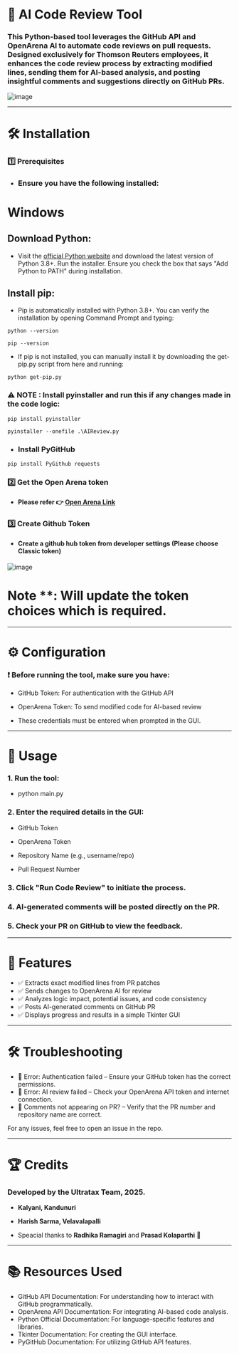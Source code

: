 # 🚀 AI Code Review Tool

### This Python-based tool leverages the GitHub API and OpenArena AI to automate code reviews on pull requests. Designed exclusively for Thomson Reuters employees, it enhances the code review process by extracting modified lines, sending them for AI-based analysis, and posting insightful comments and suggestions directly on GitHub PRs.

![image](https://github.com/user-attachments/assets/440beffb-aa4b-4593-98b4-e9988e249b20)

---

# 🛠 Installation

### 1️⃣ Prerequisites

- ### Ensure you have the following installed:

# Windows
## Download Python:
- Visit the [official Python website](https://www.python.org/downloads/) and download the latest version of Python 3.8+.
Run the installer. Ensure you check the box that says "Add Python to PATH" during installation.

## Install pip:

- Pip is automatically installed with Python 3.8+. You can verify the installation by opening Command Prompt and typing:
```
python --version
```
```
pip --version
```

- If pip is not installed, you can manually install it by downloading the get-pip.py script from here and running:
```
python get-pip.py
```
### ⚠️ NOTE : Install pyinstaller and run this if any changes made in the code logic:

```
pip install pyinstaller
```
```
pyinstaller --onefile .\AIReview.py
```

- ### Install PyGitHub 

```
pip install PyGithub requests
```

### 2️⃣ Get the Open Arena token

- #### Please refer 👉 [Open Arena Link](https://helix.thomsonreuters.com/static-sites/site-builds/gcs-ml_ai-platform-documentation/ai-platform/09_openarena/api_user_guide.html#step-5-locate-your-esso-token)


### 3️⃣ Create Github Token
- #### Create a github hub token from developer settings (Please choose Classic token) 

![image](https://github.com/user-attachments/assets/f7eac2cc-b91a-4cf5-b589-5654ee371283)
# Note **: Will update the token choices which is required.
---

# ⚙️ Configuration

### ❗ Before running the tool, make sure you have:

- GitHub Token: For authentication with the GitHub API

- OpenArena Token: To send modified code for AI-based review

- These credentials must be entered when prompted in the GUI.

---
# 🚀 Usage

### 1. Run the tool:

- python main.py


### 2. Enter the required details in the GUI:

- GitHub Token

- OpenArena Token

- Repository Name (e.g., username/repo)

- Pull Request Number


### 3. Click "Run Code Review" to initiate the process.


### 4. AI-generated comments will be posted directly on the PR.


### 5. Check your PR on GitHub to view the feedback.

---

# 📌 Features

- ✅ Extracts exact modified lines from PR patches
- ✅ Sends changes to OpenArena AI for review
- ✅ Analyzes logic impact, potential issues, and code consistency
- ✅ Posts AI-generated comments on GitHub PR
- ✅ Displays progress and results in a simple Tkinter GUI


---

# 🛠 Troubleshooting

- 🔹 Error: Authentication failed – Ensure your GitHub token has the correct permissions.
- 🔹 Error: AI review failed – Check your OpenArena API token and internet connection.
- 🔹 Comments not appearing on PR? – Verify that the PR number and repository name are correct.

For any issues, feel free to open an issue in the repo.

---

# 🏆 Credits

### Developed by the Ultratax Team, 2025.
- **Kalyani, Kandunuri**
- **Harish Sarma, Velavalapalli**

- Speacial thanks to **Radhika Ramagiri** and **Prasad Kolaparthi** 💖

---

# 📚 Resources Used
- GitHub API Documentation: For understanding how to interact with GitHub programmatically.
- OpenArena API Documentation: For integrating AI-based code analysis.
- Python Official Documentation: For language-specific features and libraries.
- Tkinter Documentation: For creating the GUI interface.
- PyGitHub Documentation: For utilizing GitHub API features.
